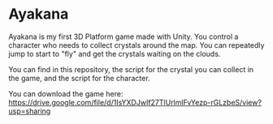 # Ayakana
Ayakana is my first 3D Platform game made with Unity.
You control a character who needs to collect crystals around the map. 
You can repeatedly jump to start to "fly" and get the crystals waiting on the clouds.


You can find in this repository, the script for the crystal you can collect in the game, and the script for the character.


You can download the game here:
https://drive.google.com/file/d/1IsYXDJwIf27TlUrlmlFvYezp-rGLzbeS/view?usp=sharing
